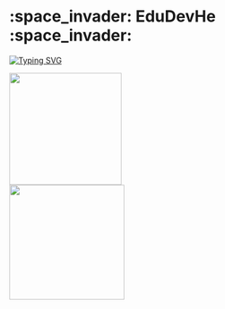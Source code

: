 <h1 aling="center"> :space_invader: EduDevHe :space_invader: </h1>

[![Typing SVG](https://readme-typing-svg.herokuapp.com?color=%2336BCF7&center=verdade&vCenter=verdade&lines=%3C%3E+desenvolvedor+web+%3C%2F%3E;%3C%3E+aprendendo+coisas+novas+%3C%2F%3E)](https://git.io/typing-svg)
<div aling="center">
  <img
    height="200em"
    src="https://github-readme-stats.vercel.app/api?username=EduDevHe&show_icons=true&theme=react&include_all_commits=true&count_private=true"
  />
</div>
<div aling="center">
  <img
    height="205em"
    src="https://github-readme-stats.vercel.app/api/top-langs/?username=EduDevHe&layout=compact&langs_count=7&theme=react"
  />
</div>
